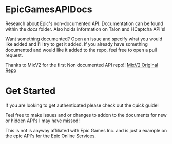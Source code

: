 # EpicGamesAPIDocs
Research about Epic's non-documented API. Documentation can be found within the _*docs*_ folder.
Also holds information on Talon and HCaptcha API's!

Want something documented? Open an issue and specify what you would like added and I'll try to get it added.
If you already have something documented and would like it added to the repo, feel free to open a pull request.

Thanks to MixV2 for the first Non documented API repo!! [MixV2 Original Repo](https://github.com/MixV2/EpicResearch)

# Get Started
If you are looking to get authenticated please check out the quick guide!

Feel free to make issues and or changes to addon to the documents for new or hidden API's I may have missed!

This is not is anyway affiliated with Epic Games Inc. and is just a example on the epic API's for the Epic Online Services.
